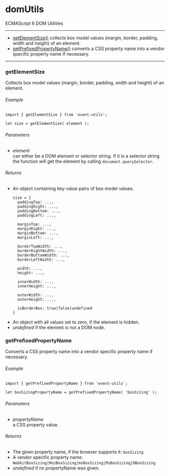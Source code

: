 # domUtils
ECMAScript 6 DOM Utilities

---

* [getElementSize()](#getelementsize) collects box model values (margin, border, padding, width and height) of an element.
* [getPrefixedPropertyName()](#getprefixedpropertyname) converts a CSS property name into a vendor specific property name if necessary.

---

### getElementSize
Collects box model values (margin, border, padding, width and height) of an element.

###### Example

```
import { getElementSize } from 'event-utils';

let size = getElementSize( element );
```

###### Parameters

* _element_  
can either be a DOM element or selector string. If it is a selector string the function will get the element by calling `document.querySelector`.

###### Returns

* An object containing key-value pairs of box model values.  
  ```
  size = {
    paddingTop: ...,
	paddingRight: ...,
	paddingBottom: ...,
	paddingLeft: ...,

	marginTop: ...,
	marginRight: ...,
	marginBottom: ...,
	marginLeft: ...,

	borderTopWidth: ...,
	borderRightWidth: ...,
	borderBottomWidth: ...,
	borderLeftWidth: ...,
	
	width: ...,
	height: ...,
	
	innerWidth: ...,
	innerHeight: ...,
	
	outerWidth: ...,
	outerHeight: ...,
	
	isBorderBox: true|false|undefined
  }
  ```
* An object with all values set to zero, if the element is hidden.
* _undefined_ if the element is not a DOM node.

### getPrefixedPropertyName
Converts a CSS property name into a vendor specific property name if necessary.

###### Example

```
import { getPrefixedPropertyName } from 'event-utils';

let boxSizingPropertyName = getPrefixedPropertyName( 'boxSizing' );
```

###### Parameters

* _propertyName_  
a CSS property value.

###### Returns

* The given property name, if the browser supports it: `boxSizing`
* A vendor specific property name: `WebkitBoxSizing|MozBoxSizing|msBoxSizing|MsBoxSizing|OBoxSizing`
* _undefined_ if no propertyName was given.
